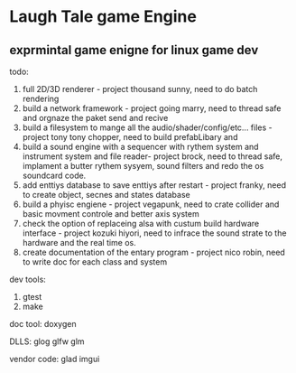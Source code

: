 # Laugh Tale game Engine
## exprmintal game enigne for linux game dev

todo:
1.    full 2D/3D renderer - project thousand sunny, need to do batch rendering
2.    build a network framework - project going marry, need to thread safe and orgnaze the paket send and recive
3.    build a filesystem to mange all the audio/shader/config/etc... files - project tony tony chopper, need to build prefabLibary and 
4.    build a sound engine with a sequencer with rythem system and instrument system and file reader- project brock, need to thread safe, implament a butter rythem sysyem, sound filters and
      redo the os soundcard code.
5.    add enttiys database to save enttiys after restart - project franky, need to create object, secnes and states database 
6.    build a phyisc engiene - project vegapunk, need to crate collider and basic movment controle and better axis system
7.    check the option of replaceing alsa with custum build hardware interface - project kozuki hiyori, need to infrace the sound strate to the hardware and the real time os.
8.    create documentation of the entary program - project nico robin, need to write doc for each class and system

dev tools:
1.  gtest
2.  make

doc tool:
    doxygen

DLLS:
    glog
    glfw
    glm

vendor code:
    glad
    imgui